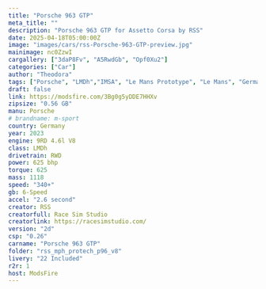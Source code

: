 ```yaml
---
title: "Porsche 963 GTP"
meta_title: ""
description: "Porsche 963 GTP for Assetto Corsa by RSS"
date: 2025-04-18T05:00:00Z
image: "images/cars/rss-Porsche-963-GTP-preview.jpg"
mainimage: nc0ZzwI
cargallery: ["3daP8Fv", "A5RwdGb", "Opf0Xu2"]
categories: ["Car"]
author: "Theodora"
tags: ["Porsche", "LMDh","IMSA", "Le Mans Prototype", "Le Mans", "Germany","R2R", "2023"]
draft: false
link: https://modsfire.com/3Bg0g5yDDE7HHXv
zipsize: "0.56 GB"
manu: Porsche
# brandname: m-sport
country: Germany
year: 2023
engine: 9RD 4.6l V8
class: LMDh
drivetrain: RWD
power: 625 bhp 
torque: 625
mass: 1118
speed: "340+"
gb: 6-Speed
accel: "2.6 second"
creator: RSS
creatorfull: Race Sim Studio
creatorlink: https://racesimstudio.com/
version: "2d"
csp: "0.26"
carname: "Porsche 963 GTP"
folder: "rss_mph_protech_p96_v8"
livery: "22 Included"
r2r: 1
host: ModsFire
---
```


